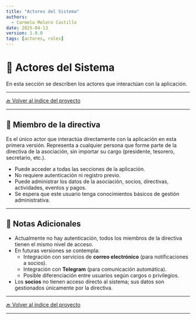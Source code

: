 ```yaml
---
title: "Actores del Sistema"
authors:
  - Carmelo Molero Castillo
date: 2025-04-13
version: 1.0.0
tags: [actores, roles]
---
```


# 👥 Actores del Sistema  

En esta sección se describen los actores que interactúan con la aplicación.

---

[🔙 Volver al índice del proyecto](./index.md) 

---

## 👤 **Miembro de la directiva**  
Es el único actor que interactúa directamente con la aplicación en esta primera versión. Representa a cualquier persona que forme parte de la directiva de la asociación, sin importar su cargo (presidente, tesorero, secretario, etc.).

- Puede acceder a todas las secciones de la aplicación.  
- No requiere autenticación ni registro previo.  
- Puede administrar los datos de la asociación, socios, directivas, actividades, eventos y pagos.  
- Se espera que este usuario tenga conocimientos básicos de gestión administrativa.  

---

## 📝 **Notas Adicionales**  
- Actualmente no hay autenticación, todos los miembros de la directiva tienen el mismo nivel de acceso.  
- En futuras versiones se contempla:  
    - Integración con servicios de **correo electrónico** (para notificaciones a socios).  
    - Integración con **Telegram** (para comunicación automática).  
    - Posible diferenciación entre usuarios según cargos o privilegios.  
- Los **socios** no tienen acceso directo al sistema; sus datos son gestionados únicamente por la directiva.

---

[🔙 Volver al índice del proyecto](./index.md) 

---
